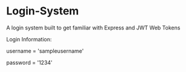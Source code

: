 # Login-System
A login system built to get familiar with Express and JWT Web Tokens

Login Information:


username = 'sampleusername'

password = '1234'
